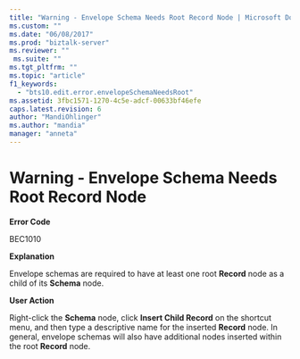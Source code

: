 ```yaml
---
title: "Warning - Envelope Schema Needs Root Record Node | Microsoft Docs"
ms.custom: ""
ms.date: "06/08/2017"
ms.prod: "biztalk-server"
ms.reviewer: ""
 ms.suite: ""
ms.tgt_pltfrm: ""
ms.topic: "article"
f1_keywords: 
  - "bts10.edit.error.envelopeSchemaNeedsRoot"
ms.assetid: 3fbc1571-1270-4c5e-adcf-00633bf46efe
caps.latest.revision: 6
author: "MandiOhlinger"
ms.author: "mandia"
manager: "anneta"
---
```

# Warning - Envelope Schema Needs Root Record Node
**Error Code**  
  
 BEC1010  
  
 **Explanation**  
  
 Envelope schemas are required to have at least one root **Record** node as a child of its **Schema** node.  
  
 **User Action**  
  
 Right-click the **Schema** node, click **Insert Child Record** on the shortcut menu, and then type a descriptive name for the inserted **Record** node. In general, envelope schemas will also have additional nodes inserted within the root **Record** node.